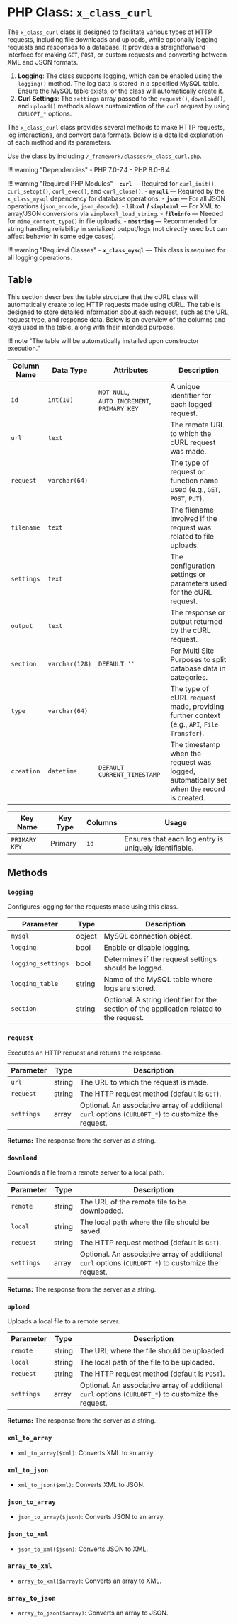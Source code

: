 # PHP Class: `x_class_curl` 

The `x_class_curl` class is designed to facilitate various types of HTTP requests, including file downloads and uploads, while optionally logging requests and responses to a database. It provides a straightforward interface for making `GET`, `POST`, or custom requests and converting between XML and JSON formats.

1. **Logging**: The class supports logging, which can be enabled using the `logging()` method. The log data is stored in a specified MySQL table. Ensure the MySQL table exists, or the class will automatically create it.
2. **Curl Settings**: The `settings` array passed to the `request()`, `download()`, and `upload()` methods allows customization of the `curl` request by using `CURLOPT_*` options.

The `x_class_curl` class provides several methods to make HTTP requests, log interactions, and convert data formats. Below is a detailed explanation of each method and its parameters.

Use the class by including `/_framework/classes/x_class_curl.php`.

!!! warning "Dependencies"
	- PHP 7.0-7.4
	- PHP 8.0-8.4

!!! warning "Required PHP Modules"
	- **`curl`** — Required for `curl_init()`, `curl_setopt()`, `curl_exec()`, and `curl_close()`.
	- **`mysqli`** — Required by the `x_class_mysql` dependency for database operations.
	- **`json`** — For all JSON operations (`json_encode`, `json_decode`).
	- **`libxml` / `simplexml`** — For XML to array/JSON conversions via `simplexml_load_string`.
	- **`fileinfo`** — Needed for `mime_content_type()` in file uploads.
	- **`mbstring`** — Recommended for string handling reliability in serialized output/logs (not directly used but can affect behavior in some edge cases).

!!! warning "Required Classes"
	- **`x_class_mysql`** — This class is required for all logging operations. 

## Table

This section describes the table structure that the cURL class will automatically create to log HTTP requests made using cURL. The table is designed to store detailed information about each request, such as the URL, request type, and response data. Below is an overview of the columns and keys used in the table, along with their intended purpose.

!!! note "The table will be automatically installed upon constructor execution."

| Column Name  | Data Type     | Attributes                                  | Description                                                                                          |
|--------------|---------------|---------------------------------------------|------------------------------------------------------------------------------------------------------|
| `id`         | `int(10)`     | `NOT NULL`, `AUTO_INCREMENT`, `PRIMARY KEY` | A unique identifier for each logged request.                                                         |
| `url`        | `text`        |                                             | The remote URL to which the cURL request was made.                                                   |
| `request`    | `varchar(64)` |                                             | The type of request or function name used (e.g., `GET`, `POST`, `PUT`).                              |
| `filename`   | `text`        |                                             | The filename involved if the request was related to file uploads.                                    |
| `settings`   | `text`        |                                             | The configuration settings or parameters used for the cURL request.                                  |
| `output`     | `text`        |                                             | The response or output returned by the cURL request.                                                 |
| `section`    | `varchar(128)`| `DEFAULT ''`                                | For Multi Site Purposes to split database data in categories.                    |
| `type`       | `varchar(64)` |                                             | The type of cURL request made, providing further context (e.g., `API`, `File Transfer`).             |
| `creation`   | `datetime`    | `DEFAULT CURRENT_TIMESTAMP`                 | The timestamp when the request was logged, automatically set when the record is created.             |


| Key Name      | Key Type   | Columns | Usage                                                                                                  |
|---------------|------------|---------|--------------------------------------------------------------------------------------------------------|
| `PRIMARY KEY` | Primary    | `id`    | Ensures that each log entry is uniquely identifiable.                                                  |

## Methods

### `logging`

Configures logging for the requests made using this class.

| Parameter          | Type   | Description                                                                                                      |
|--------------------|--------|------------------------------------------------------------------------------------------------------------------|
| `mysql`            | object | MySQL connection object.                                                                                         |
| `logging`          | bool   | Enable or disable logging.                                                                                       |
| `logging_settings` | bool   | Determines if the request settings should be logged.                                                             |
| `logging_table`    | string | Name of the MySQL table where logs are stored.                                                                   |
| `section`          | string | Optional. A string identifier for the section of the application related to the request.                         |

### `request`

Executes an HTTP request and returns the response.

| Parameter   | Type   | Description                                                                                                      |
|-------------|--------|------------------------------------------------------------------------------------------------------------------|
| `url`       | string | The URL to which the request is made.                                                                            |
| `request`   | string | The HTTP request method (default is `GET`).                                                                      |
| `settings`  | array  | Optional. An associative array of additional `curl` options (`CURLOPT_*`) to customize the request.              |

**Returns:** The response from the server as a string.

### `download`

Downloads a file from a remote server to a local path.

| Parameter   | Type   | Description                                                                                                      |
|-------------|--------|------------------------------------------------------------------------------------------------------------------|
| `remote`    | string | The URL of the remote file to be downloaded.                                                                     |
| `local`     | string | The local path where the file should be saved.                                                                   |
| `request`   | string | The HTTP request method (default is `GET`).                                                                      |
| `settings`  | array  | Optional. An associative array of additional `curl` options (`CURLOPT_*`) to customize the request.              |

**Returns:** The response from the server as a string.

### `upload`

Uploads a local file to a remote server.

| Parameter   | Type   | Description                                                                                                      |
|-------------|--------|------------------------------------------------------------------------------------------------------------------|
| `remote`    | string | The URL where the file should be uploaded.                                                                       |
| `local`     | string | The local path of the file to be uploaded.                                                                       |
| `request`   | string | The HTTP request method (default is `POST`).                                                                     |
| `settings`  | array  | Optional. An associative array of additional `curl` options (`CURLOPT_*`) to customize the request.              |

**Returns:** The response from the server as a string.

### `xml_to_array` 
- `xml_to_array($xml)`: Converts XML to an array.

### `xml_to_json` 
- `xml_to_json($xml)`: Converts XML to JSON.

### `json_to_array` 
- `json_to_array($json)`: Converts JSON to an array.

### `json_to_xml` 
- `json_to_xml($json)`: Converts JSON to XML.

### `array_to_xml` 
- `array_to_xml($array)`: Converts an array to XML.

### `array_to_json` 
- `array_to_json($array)`: Converts an array to JSON.






